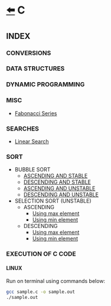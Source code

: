 # [:arrow_left:](../README.md) C

## INDEX

### CONVERSIONS

### DATA STRUCTURES

### DYNAMIC PROGRAMMING

### MISC

* [Fabonacci Series](Misc/fabonacci.c)

### SEARCHES

* [Linear Search](Searches/linearSearch.c)

### SORT

* BUBBLE SORT
  * [ASCENDING AND STABLE](Sorting/BUBBLE-SORT/bubblesort.c)
  * [DESCENDING AND STABLE](Sorting/BUBBLE-SORT/bubble.c)
  * [ASCENDING AND UNSTABLE](Sorting/BUBBLE-SORT/ascendunbubble.c)
  * [DESCENDING AND UNSTABLE](Sorting/BUBBLE-SORT/descendunbubble.c)
* SELECTION SORT (UNSTABLE)
  * ASCENDING
    * [Using max element](Sorting/SELECTION-SORT/selection.c)
    * [Using min element](Sorting/SELECTION-SORT/selectionsort.c)
  * DESCENDING
    * [Using max element](Sorting/SELECTION-SORT/maxselection.c)
    * [Using min element]()

### EXECUTION OF C CODE

#### LINUX

Run on terminal using commands below:

```bash
gcc sample.c -o sample.out
./sample.out
```